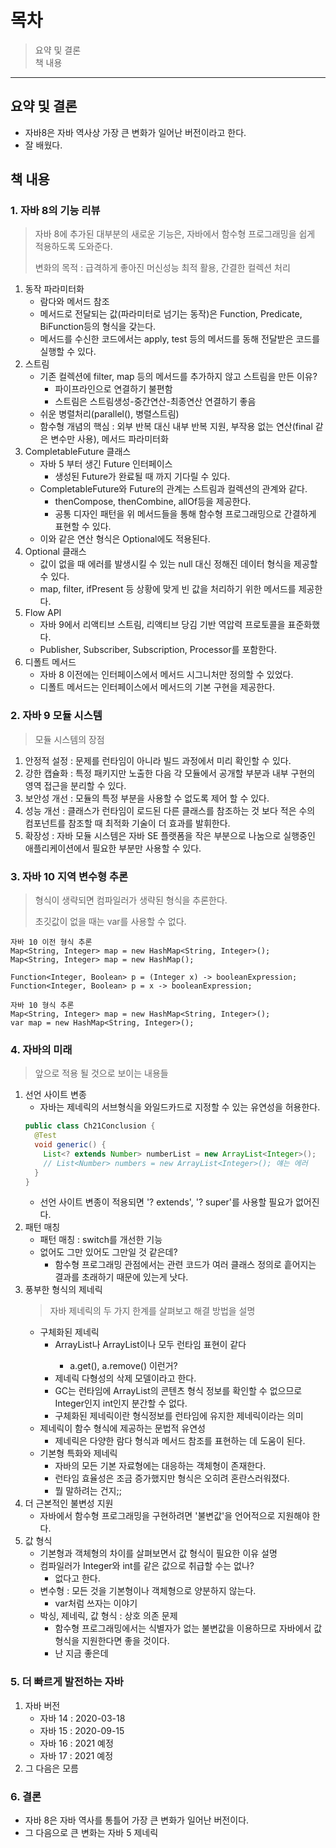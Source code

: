 # 목차

> 요약 및 결론  
> 책 내용  

---

## 요약 및 결론
- 자바8은 자바 역사상 가장 큰 변화가 일어난 버전이라고 한다.
- 잘 배웠다.

## 책 내용
### 1. 자바 8의 기능 리뷰
> 자바 8에 추가된 대부분의 새로운 기능은, 자바에서 함수형 프로그래밍을 쉽게 적용하도록 도와준다.
> 
> 변화의 목적 : 급격하게 좋아진 머신성능 최적 활용, 간결한 컬렉션 처리 
1. 동작 파라미터화
    - 람다와 메서드 참조
    - 메서드로 전달되는 값(파라미터로 넘기는 동작)은 Function, Predicate, BiFunction등의 형식을 갖는다.
    - 메서드를 수신한 코드에서는 apply, test 등의 메서드를 동해 전달받은 코드를 실행할 수 있다.
2. 스트림
    - 기존 컬렉션에 filter, map 등의 메서드를 추가하지 않고 스트림을 만든 이유?
        - 파이프라인으로 연결하기 불편함
        - 스트림은 스트림생성-중간연산-최종연산 연결하기 좋음
    - 쉬운 병렬처리(parallel(), 병렬스트림)
    - 함수형 개념의 핵심 : 외부 반복 대신 내부 반복 지원, 부작용 없는 연산(final 같은 변수만 사용), 메서드 파라미터화
3. CompletableFuture 클래스
    - 자바 5 부터 생긴 Future 인터페이스
        - 생성된 Future가 완료될 때 까지 기다릴 수 있다.
    - CompletableFuture와 Future의 관계는 스트림과 컬렉션의 관계와 같다.
        - thenCompose, thenCombine, allOf등을 제공한다.
        - 공통 디자인 패턴을 위 메서드들을 통해 함수형 프로그래밍으로 간결하게 표현할 수 있다.
    - 이와 같은 연산 형식은 Optional에도 적용된다.
4. Optional 클래스
    - 값이 없을 때 에러를 발생시킬 수 있는 null 대신 정해진 데이터 형식을 제공할 수 있다.
    - map, filter, ifPresent 등 상황에 맞게 빈 값을 처리하기 위한 메서드를 제공한다.
5. Flow API
    - 자바 9에서 리액티브 스트림, 리액티브 당김 기반 역압력 프로토콜을 표준화했다.
    - Publisher, Subscriber, Subscription, Processor를 포함한다.
6. 디폴트 메서드
    - 자바 8 이전에는 인터페이스에서 메서드 시그니처만 정의할 수 있었다.
    - 디폴트 메서드는 인터페이스에서 메서드의 기본 구현을 제공한다.
### 2. 자바 9 모듈 시스템
> 모듈 시스템의 장점
1. 안정적 설정 : 문제를 런타임이 아니라 빌드 과정에서 미리 확인할 수 있다.
2. 강한 캡슐화 : 특정 패키지만 노출한 다음 각 모듈에서 공개할 부분과 내부 구현의 영역 접근을 분리할 수 있다.
3. 보안성 개선 : 모듈의 특정 부분을 사용할 수 없도록 제어 할 수 있다.
4. 성능 개선 : 클래스가 런타임이 로드된 다른 클래스를 참조하는 것 보다 적은 수의 컴포넌트를 참조할 때 최적화 기술이 더 효과를 발휘한다.
5. 확장성 : 자바 모듈 시스템은 자바 SE 플랫폼을 작은 부분으로 나눔으로 실행중인 애플리케이션에서 필요한 부분만 사용할 수 있다.

### 3. 자바 10 지역 변수형 추론
> 형식이 생략되면 컴파일러가 생략된 형식을 추론한다.
> 
> 초깃값이 없을 때는 var를 사용할 수 없다.
```
자바 10 이전 형식 추론
Map<String, Integer> map = new HashMap<String, Integer>();
Map<String, Integer> map = new HashMap();

Function<Integer, Boolean> p = (Integer x) -> booleanExpression;
Function<Integer, Boolean> p = x -> booleanExpression;
```
```
자바 10 형식 추론
Map<String, Integer> map = new HashMap<String, Integer>();
var map = new HashMap<String, Integer>();
```
### 4. 자바의 미래
> 앞으로 적용 될 것으로 보이는 내용들
1. 선언 사이트 변종
    - 자바는 제네릭의 서브형식을 와일드카드로 지정할 수 있는 유연성을 허용한다.
    ```java
    public class Ch21Conclusion {  
      @Test
      void generic() {
        List<? extends Number> numberList = new ArrayList<Integer>();
        // List<Number> numbers = new ArrayList<Integer>(); 얘는 에러
      }  
    }
    ```
    - 선언 사이트 변종이 적용되면 '? extends', '? super'를 사용할 필요가 없어진다.
2. 패턴 매칭
    - 패턴 매칭 : switch를 개선한 기능
    - 없어도 그만 있어도 그만일 것 같은데?
        - 함수형 프로그래밍 관점에서는 관련 코드가 여러 클래스 정의로 흩어지는 결과를 초래하기 때문에 있는게 낫다.
3. 풍부한 형식의 제네릭
    > 자바 제네릭의 두 가지 한계를 살펴보고 해결 방법을 설명
    - 구체화된 제네릭
        - ArrayList<Integer>나 ArrayList<String>이나 모두 런타임 표현이 같다
            - a.get(), a.remove() 이런거?
        - 제네릭 다형성의 삭제 모델이라고 한다.
        - GC는 런타임에 ArrayList의 콘텐츠 형식 정보를 확인할 수 없으므로 Integer인지 int인지 분간할 수 없다.
        - 구체화된 제네릭이란 형식정보를 런타임에 유지한 제네릭이라는 의미  
    - 제네릭이 함수 형식에 제공하는 문법적 유연성
        - 제네릭은 다양한 람다 형식과 메서드 참조를 표현하는 데 도움이 된다.
    - 기본형 특화와 제네릭
        - 자바의 모든 기본 자료형에는 대응하는 객체형이 존재한다.
        - 런타임 효율성은 조금 증가했지만 형식은 오히려 혼란스러워졌다.
        - 뭘 말하려는 건지;;
4. 더 근본적인 불변성 지원
    - 자바에서 함수형 프로그래밍을 구현하려면 '불변값'을 언어적으로 지원해야 한다.
5. 값 형식
    - 기본형과 객체형의 차이를 살펴보면서 값 형식이 필요한 이유 설명
    - 컴파일러가 Integer와 int를 같은 값으로 취급할 수는 없나?
        - 없다고 한다.
    - 변수형 : 모든 것을 기본형이나 객체형으로 양분하지 않는다.
        - var처럼 쓰자는 이야기
    - 박싱, 제네릭, 값 형식 : 상호 의존 문제
        - 함수형 프로그래밍에서는 식별자가 없는 불변값을 이용하므로 자바에서 값 형식을 지원한다면 좋을 것이다.
        - 난 지금 좋은데
### 5. 더 빠르게 발전하는 자바
1. 자바 버전
    - 자바 14 : 2020-03-18
    - 자바 15 : 2020-09-15
    - 자바 16 : 2021 예정
    - 자바 17 : 2021 예정
2. 그 다음은 모름
### 6. 결론
- 자바 8은 자바 역사를 통틀어 가장 큰 변화가 일어난 버전이다.
- 그 다음으로 큰 변화는 자바 5 제네릭